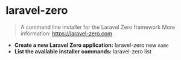 # laravel-zero
> A command line installer for the Laravel Zero framework
> More information: <https://laravel-zero.com>
- **Create a new Laravel Zero application:**
laravel-zero new `name`
- **List the available installer commands:**
laravel-zero list
